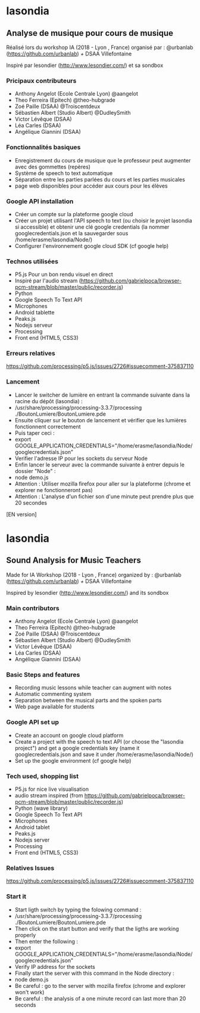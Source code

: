 # lasondia
## Analyse de musique pour cours de musique

Réalisé lors du workshop IA (2018 - Lyon , France) organisé par : @urbanlab (https://github.com/urbanlab) *+* DSAA Villefontaine

Inspiré par lesondier (http://www.lesondier.com/) et sa sondbox

### Pricipaux contributeurs
- Anthony Angelot (Ecole Centrale Lyon) @aangelot
- Theo Ferreira (Epitech) @theo-hubgrade
- Zoé Paille (DSAA) @Troiscentdeux
- Sébastien Albert (Studio Albert) @DudleySmith
- Victor Lévêque (DSAA)
- Léa Carles (DSAA)
- Angélique Giannini (DSAA)

### Fonctionnalités basiques
- Enregistrement du cours de musique que le professeur peut augmenter avec des gommettes (repères)
- Système de speech to text automatique
- Séparation entre les parties parlées du cours et les parties musicales
- page web disponibles pour accéder aux cours pour les élèves

### Google API installation
- Créer un compte sur la plateforme google cloud
- Créer un projet utilisant l'API speech to text (ou choisir le projet lasondia si accessible) et obtenir une clé google credentials
(la nommer googlecredentials.json et la sauvegarder sous /home/erasme/lasondia/Node/)
- Configurer l'environnement google cloud SDK (cf google help)

### Technos utilisées
- P5.js Pour un bon rendu visuel en direct
- Inspiré par l'audio stream (https://github.com/gabrielpoca/browser-pcm-stream/blob/master/public/recorder.js)
- Python
- Google Speech To Text API
- Microphones
- Android tablette
- Peaks.js
- Nodejs serveur
- Processing
- Front end (HTML5, CSS3)

### Erreurs relatives
https://github.com/processing/p5.js/issues/2726#issuecomment-375837110

### Lancement
- Lancer le switcher de lumière en entrant la commande suivante dans la racine du dépôt (lasondia) :
- /usr/share/processing/processing-3.3.7/processing ./BoutonLumiere/BoutonLumiere.pde
- Ensuite cliquer sur le bouton de lancement et vérifier que les lumières fonctionnent correctement
- Puis taper ceci :
- export GOOGLE_APPLICATION_CREDENTIALS="/home/erasme/lasondia/Node/googlecredentials.json"
- Verifier l'adresse IP pour les sockets du serveur Node
- Enfin lancer le serveur avec la commande suivante à entrer depuis le dossier "Node" :
- node demo.js
- Attention : Utiliser mozilla firefox pour aller sur la plateforme (chrome et explorer ne fonctionneront pas)
- Attention : L'analyse d'un fichier son d'une minute peut prendre plus que 20 secondes

[EN version]
# lasondia
## Sound Analysis for Music Teachers

Made for IA Workshop (2018 - Lyon , France) organized by : @urbanlab (https://github.com/urbanlab) *+* DSAA Villefontaine

Inspired by lesondier (http://www.lesondier.com/) and its sondbox

### Main contributors
- Anthony Angelot (Ecole Centrale Lyon) @aangelot
- Theo Ferreira (Epitech) @theo-hubgrade
- Zoé Paille (DSAA) @Troiscentdeux
- Sébastien Albert (Studio Albert) @DudleySmith
- Victor Lévêque (DSAA)
- Léa Carles (DSAA)
- Angélique Giannini (DSAA)

### Basic Steps and features
- Recording music lessons while teacher can augment with notes
- Automatic commenting system
- Separation between the musical parts and the spoken parts
- Web page available for students

### Google API set up
- Create an account on google cloud platform
- Create a project with the speech to text API (or choose the "lasondia project") and get a google credentials key
(name it googlecredentials.json and save it under /home/erasme/lasondia/Node/)
- Set up the google environment (cf google help)

### Tech used, shopping list
- P5.js for nice live visualisation
- audio stream inspired (from https://github.com/gabrielpoca/browser-pcm-stream/blob/master/public/recorder.js)
- Python (wave library)
- Google Speech To Text API
- Microphones
- Android tablet
- Peaks.js
- Nodejs server
- Processing
- Front end (HTML5, CSS3)

### Relatives Issues
https://github.com/processing/p5.js/issues/2726#issuecomment-375837110

### Start it
- Start ligth switch by typing the folowing command :
- /usr/share/processing/processing-3.3.7/processing ./BoutonLumiere/BoutonLumiere.pde
- Then click on the start button and verify that the ligths are working properly
- Then enter the following :
- export GOOGLE_APPLICATION_CREDENTIALS="/home/erasme/lasondia/Node/googlecredentials.json"
- Verify IP address for the sockets
- Finally start the server with this command in the Node directory :
- node demo.js
- Be careful : go to the server with mozilla firefox (chrome and explorer won't work)
- Be careful : the analysis of a one minute record can last more than 20 seconds
